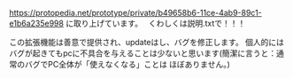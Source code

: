 https://protopedia.net/prototype/private/b49658b6-11ce-4ab9-89c1-e1b6a235e998
に取り上げています。　
くわしくは説明.txtで！！！

この拡張機能は善意で提供され、updateはし、バグを修正します。
個人的にはバグが起きてもpcに不具合を与えることは少ないと思います(簡潔に言うと：通常のバグでPC全体が「使えなくなる」ことは ほぼありません。)
